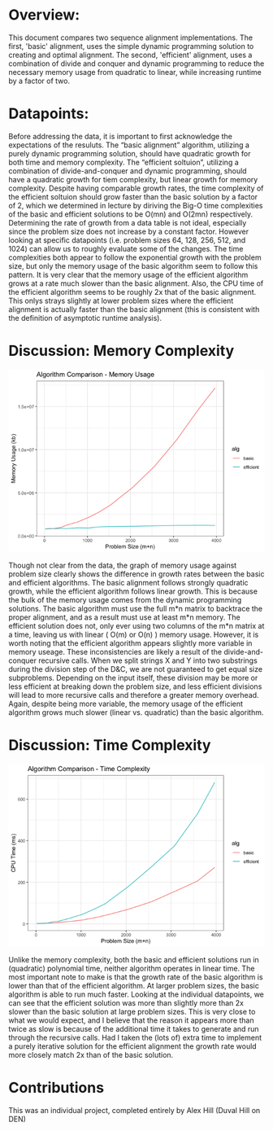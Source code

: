 # Overview:

This document compares two sequence alignment implementations. The first, 'basic' alignment, uses the simple dynamic programming solution to creating and optimal alignment. The second, 'efficient' alignment, uses a combination of divide and conquer and dynamic programming to reduce the necessary memory usage from quadratic to linear, while increasing runtime by a factor of two.

# Datapoints:

Before addressing the data, it is important to first acknowledge the
expectations of the resuluts. The “basic alignment” algorithm, utilizing
a purely dynamic programming solution, should have quadratic growth for
both time and memory complexity. The “efficient soltuion”, utilizing a
combination of divide-and-conquer and dynamic programming, should have a
quadratic growth for tiem complexity, but linear growth for memory
complexity. Despite having comparable growth rates, the time complexity
of the efficient soltuion should grow faster than the basic solution by
a factor of 2, which we determined in lecture by diriving the Big-O time
complexities of the basic and efficient solutions to be O(mn) and O(2mn)
respectively. Determining the rate of growth from a data table is not
ideal, especially since the problem size does not increase by a constant
factor. However looking at specific datapoints (i.e. problem sizes 64,
128, 256, 512, and 1024) can allow us to roughly evaluate some of the
changes. The time complexities both appear to follow the exponential
growth with the problem size, but only the memory usage of the basic
algorithm seem to follow this pattern. It is very clear that the memory
usage of the efficient algorithm grows at a rate much slower than the
basic alignment. Also, the CPU time of the efficient algorithm seems to
be roughly 2x that of the basic alignment. This onlys strays slightly at
lower problem sizes where the efficient alignment is actually faster
than the basic alignment (this is consistent with the definition of
asymptotic runtime analysis).

# Discussion: Memory Complexity

![](README_files/figure-markdown_github/mem-1.png)

Though not clear from the data, the graph of memory usage against
problem size clearly shows the difference in growth rates between the
basic and efficient algorithms. The basic alignment follows strongly
quadratic growth, while the efficient algorithm follows linear growth.
This is because the bulk of the memory usage comes from the dynamic
programming solutions. The basic algorithm must use the full m\*n matrix
to backtrace the proper alignment, and as a result must use at least
m\*n memory. The efficient solution does not, only ever using two
columns of the m\*n matrix at a time, leaving us with linear ( O(m) or
O(n) ) memory usage. However, it is worth noting that the efficient
algorithm appears slightly more variable in memory useage. These
inconsistencies are likely a result of the divide-and-conquer recursive
calls. When we split strings X and Y into two substrings during the
division step of the D&C, we are not guaranteed to get equal size
subproblems. Depending on the input itself, these division may be more
or less efficient at breaking down the problem size, and less efficient
divisions will lead to more recursive calls and therefore a greater
memory overhead. Again, despite being more variable, the memory usage of
the efficient algorithm grows much slower (linear vs. quadratic) than
the basic algorithm.

# Discussion: Time Complexity

![](README_files/figure-markdown_github/time-1.png)

Unlike the memory complexity, both the basic and efficient solutions run
in (quadratic) polynomial time, neither algorithm operates in linear
time. The most important note to make is that the growth rate of the
basic algorithm is lower than that of the efficient algorithm. At larger
problem sizes, the basic algorithm is able to run much faster. Looking
at the individual datapoints, we can see that the efficient solution was
more than slightly more than 2x slower than the basic solution at large
problem sizes. This is very close to what we would expect, and I believe
that the reason it appears more than twice as slow is because of the
additional time it takes to generate and run through the recursive
calls. Had I taken the (lots of) extra time to implement a purely
iterative solution for the efficient alignment the growth rate would
more closely match 2x than of the basic solution.

# Contributions

This was an individual project, completed entirely by Alex Hill (Duval
Hill on DEN)

